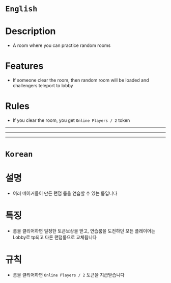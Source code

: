 # `English`
# Description
- A room where you can practice random rooms

# Features
- If someone clear the room, then random room will be loaded and challengers teleport to lobby

# Rules
- If you clear the room, you get `Online Players / 2` token

---
---
---
# `Korean`
# 설명
- 여러 메이커들이 만든 랜덤 룸을 연습할 수 있는 룸입니다

# 특징
- 룸을 클리어하면 일정한 토큰보상을 받고, 연습룸을 도전하던 모든 플레이어는 Lobby로 tp되고 다른 랜덤룸으로 교체됩니다

# 규칙
- 룸을 클리어하면  `Online Players / 2` 토큰을 지급받습니다

